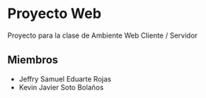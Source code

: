 # Proyecto Web
Proyecto para la clase de Ambiente Web Cliente / Servidor

## Miembros

- Jeffry Samuel Eduarte Rojas
- Kevin Javier Soto Bolaños
